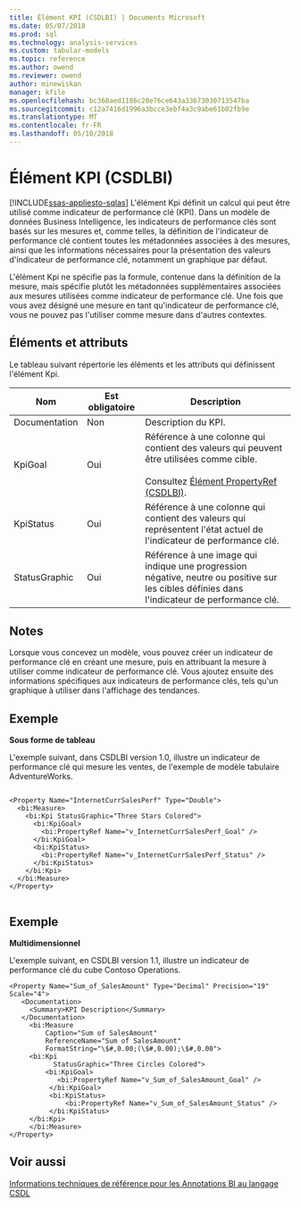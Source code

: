 ```yaml
---
title: Élément KPI (CSDLBI) | Documents Microsoft
ms.date: 05/07/2018
ms.prod: sql
ms.technology: analysis-services
ms.custom: tabular-models
ms.topic: reference
ms.author: owend
ms.reviewer: owend
author: minewiskan
manager: kfile
ms.openlocfilehash: bc368aed1186c20e76ce643a33673030713547ba
ms.sourcegitcommit: c12a7416d1996a3bcce3ebf4a3c9abe61b02fb9e
ms.translationtype: MT
ms.contentlocale: fr-FR
ms.lasthandoff: 05/10/2018
---
```

# <a name="kpi-element-csdlbi"></a>Élément KPI (CSDLBI)
[!INCLUDE[ssas-appliesto-sqlas](../../../includes/ssas-appliesto-sqlas.md)]
  L'élément Kpi définit un calcul qui peut être utilisé comme indicateur de performance clé (KPI). Dans un modèle de données Business Intelligence, les indicateurs de performance clés sont basés sur les mesures et, comme telles, la définition de l'indicateur de performance clé contient toutes les métadonnées associées à des mesures, ainsi que les informations nécessaires pour la présentation des valeurs d'indicateur de performance clé, notamment un graphique par défaut.  
  
 L'élément Kpi ne spécifie pas la formule, contenue dans la définition de la mesure, mais spécifie plutôt les métadonnées supplémentaires associées aux mesures utilisées comme indicateur de performance clé. Une fois que vous avez désigné une mesure en tant qu'indicateur de performance clé, vous ne pouvez pas l'utiliser comme mesure dans d'autres contextes.  
  
## <a name="elements-and-attributes"></a>Éléments et attributs  
 Le tableau suivant répertorie les éléments et les attributs qui définissent l'élément Kpi.  
  
|Nom|Est obligatoire|Description|  
|----------|-----------------|-----------------|  
|Documentation|Non|Description du KPI.|  
|KpiGoal|Oui|Référence à une colonne qui contient des valeurs qui peuvent être utilisées comme cible.<br /><br /> Consultez [Élément PropertyRef &#40;CSDLBI&#41;](../../../analysis-services/tabular-model-programming-compatibility-levels-1050-1103/conceptual-schema-definition-language-csdl/propertyref-element-csdlbi.md).|  
|KpiStatus|Oui|Référence à une colonne qui contient des valeurs qui représentent l'état actuel de l'indicateur de performance clé.|  
|StatusGraphic|Oui|Référence à une image qui indique une progression négative, neutre ou positive sur les cibles définies dans l'indicateur de performance clé.|  
  
## <a name="remarks"></a>Notes  
 Lorsque vous concevez un modèle, vous pouvez créer un indicateur de performance clé en créant une mesure, puis en attribuant la mesure à utiliser comme indicateur de performance clé. Vous ajoutez ensuite des informations spécifiques aux indicateurs de performance clés, tels qu'un graphique à utiliser dans l'affichage des tendances.  
  
## <a name="example"></a>Exemple  
 **Sous forme de tableau**  
  
 L'exemple suivant, dans CSDLBI version 1.0, illustre un indicateur de performance clé qui mesure les ventes, de l'exemple de modèle tabulaire AdventureWorks.  
  
```  
  
<Property Name="InternetCurrSalesPerf" Type="Double">  
  <bi:Measure>  
    <bi:Kpi StatusGraphic="Three Stars Colored">  
      <bi:KpiGoal>  
        <bi:PropertyRef Name="v_InternetCurrSalesPerf_Goal" />  
      </bi:KpiGoal>  
      <bi:KpiStatus>  
        <bi:PropertyRef Name="v_InternetCurrSalesPerf_Status" />  
      </bi:KpiStatus>  
    </bi:Kpi>  
  </bi:Measure>  
</Property>  
  
```  
  
## <a name="example"></a>Exemple  
 **Multidimensionnel**  
  
 L'exemple suivant, en CSDLBI version 1.1, illustre un indicateur de performance clé du cube Contoso Operations.  
  
```  
<Property Name="Sum_of_SalesAmount" Type="Decimal" Precision="19" Scale="4">  
   <Documentation>  
     <Summary>KPI Description</Summary>  
   </Documentation>  
     <bi:Measure   
         Caption="Sum of SalesAmount"   
         ReferenceName="Sum of SalesAmount"   
         FormatString="\$#,0.00;(\$#,0.00);\$#,0.00">  
     <bi:Kpi   
           StatusGraphic="Three Circles Colored">  
         <bi:KpiGoal>  
            <bi:PropertyRef Name="v_Sum_of_SalesAmount_Goal" />  
          </bi:KpiGoal>  
          <bi:KpiStatus>  
              <bi:PropertyRef Name="v_Sum_of_SalesAmount_Status" />  
          </bi:KpiStatus>  
     </bi:Kpi>  
     </bi:Measure>  
</Property>  
```  
  
## <a name="see-also"></a>Voir aussi  
 [Informations techniques de référence pour les Annotations BI au langage CSDL](../../../analysis-services/tabular-model-programming-compatibility-levels-1050-1103/conceptual-schema-definition-language-csdl/technical-reference-for-bi-annotations-to-csdl.md)  
  
  
